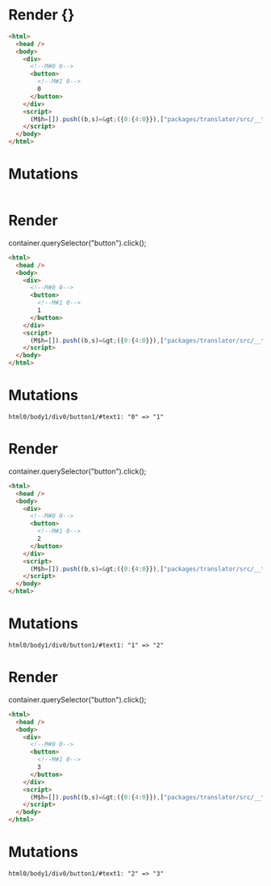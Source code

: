 # Render {}
```html
<html>
  <head />
  <body>
    <div>
      <!--M#0 0-->
      <button>
        <!--M#1 0-->
        0
      </button>
    </div>
    <script>
      (M$h=[]).push((b,s)=&gt;({0:{4:0}}),["packages/translator/src/__tests__/fixtures/basic-unused-ref/template.marko_0_clickCount",0,])
    </script>
  </body>
</html>
```

# Mutations
```

```


# Render 
container.querySelector("button").click();

```html
<html>
  <head />
  <body>
    <div>
      <!--M#0 0-->
      <button>
        <!--M#1 0-->
        1
      </button>
    </div>
    <script>
      (M$h=[]).push((b,s)=&gt;({0:{4:0}}),["packages/translator/src/__tests__/fixtures/basic-unused-ref/template.marko_0_clickCount",0,])
    </script>
  </body>
</html>
```

# Mutations
```
html0/body1/div0/button1/#text1: "0" => "1"
```


# Render 
container.querySelector("button").click();

```html
<html>
  <head />
  <body>
    <div>
      <!--M#0 0-->
      <button>
        <!--M#1 0-->
        2
      </button>
    </div>
    <script>
      (M$h=[]).push((b,s)=&gt;({0:{4:0}}),["packages/translator/src/__tests__/fixtures/basic-unused-ref/template.marko_0_clickCount",0,])
    </script>
  </body>
</html>
```

# Mutations
```
html0/body1/div0/button1/#text1: "1" => "2"
```


# Render 
container.querySelector("button").click();

```html
<html>
  <head />
  <body>
    <div>
      <!--M#0 0-->
      <button>
        <!--M#1 0-->
        3
      </button>
    </div>
    <script>
      (M$h=[]).push((b,s)=&gt;({0:{4:0}}),["packages/translator/src/__tests__/fixtures/basic-unused-ref/template.marko_0_clickCount",0,])
    </script>
  </body>
</html>
```

# Mutations
```
html0/body1/div0/button1/#text1: "2" => "3"
```